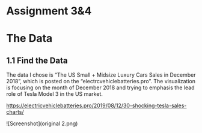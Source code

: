 
# Assignment 3&4

# The Data

## 1.1 Find the Data

The data I chose is “The US Small + Midsize Luxury Cars Sales in December 2018”, which is posted on the “electrcvehiclebatteries.pro”. The visualization is focusing on the month of December 2018 and trying to emphasis the lead role of Tesla Model 3 in the US market.

https://electricvehiclebatteries.pro/2019/08/12/30-shocking-tesla-sales-charts/

![Screenshot](original 2.png)






